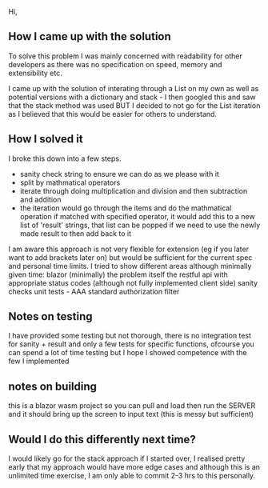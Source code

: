 Hi,

## How I came up with the solution
To solve this problem I was mainly concerned with readability for other developers as there was no specification on speed, memory and extensibility etc.

I came up with the solution of interating through a List<string> on my own as well as potential versions with a dictionary and stack - I then googled this and saw that 
the stack method was used BUT I decided to not go for the List<string> iteration as I believed that this would be easier for others to understand.

## How I solved it
I broke this down into a few steps.
- sanity check string to ensure we can do as we please with it
- split by mathmatical operators
- iterate through doing multiplication and division and then subtraction and addition
- the iteration would go through the items and do the mathmatical operation if matched with specified operator, it would add this to a new list of 'result' strings, that list can be popped if we need to use the newly made result
to then add back to it


I am aware this approach is not very flexible for extension (eg if you later want to add brackets later on) but would be sufficient for the current spec and personal time limits.
I tried to show different areas although minimally given time:
blazor (minimally)
the problem itself
the restful api with appropriate status codes (although not fully implemented client side)
sanity checks
unit tests - AAA standard
authorization filter


## Notes on testing
I have provided some testing but not thorough, there is no integration test for sanity + result and only a few tests for specific functions, ofcourse you can spend a lot of time testing
but I hope I showed competence with the few I implemented

## notes on building
this is a blazor wasm project so you can pull and load then run the SERVER and it should bring up the screen to input text (this is messy but sufficient)

## Would I do this differently next time?
I would likely go for the stack approach if I started over, I realised pretty early that my approach would have more edge cases and although this is an unlimited time exercise, 
I am only able to commit 2-3 hrs to this personally.
